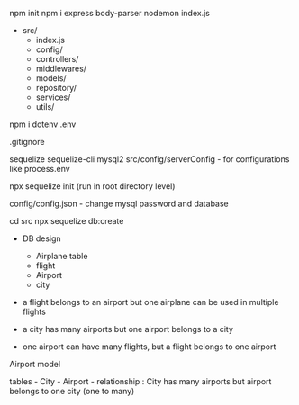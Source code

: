 npm init 
npm i express body-parser nodemon 
index.js
- src/
    - index.js 
    - config/
    - controllers/
    - middlewares/
    - models/
    - repository/
    - services/
    - utils/

npm i dotenv 
.env

.gitignore 

sequelize sequelize-cli mysql2 
src/config/serverConfig - for configurations like process.env 

npx sequelize init (run in root directory level)

config/config.json - change mysql password and database 

cd src 
npx sequelize db:create 

- DB design
    - Airplane table
    - flight
    - Airport
    - city

- a flight belongs to an airport but one airplane can be used in multiple flights

- a city has many airports but one airport belongs to a city

- one airport can have many flights, but a flight belongs to one airport 



Airport model

tables 
    - City
    - Airport 
    - relationship : City has many airports but airport belongs to one city (one to many)